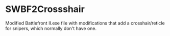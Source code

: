 # SWBF2Crossshair
Modified Battlefront II.exe file with modifications that add a crosshair/reticle for snipers, which normally don't have one.
